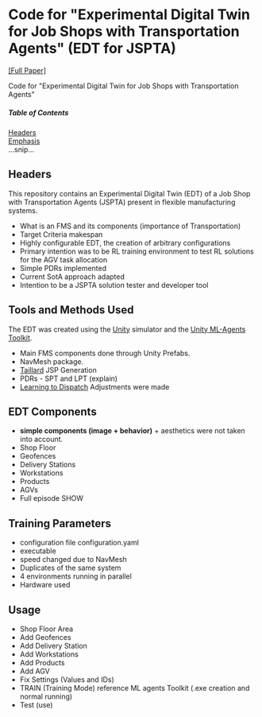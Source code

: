 # Code for "Experimental Digital Twin for Job Shops with Transportation Agents" (EDT for JSPTA)
[[Full Paper]](PLACEHOLDER)

Code for "Experimental Digital Twin for Job Shops with Transportation Agents" 

##### Table of Contents  
[Headers](#headers)  
[Emphasis](#emphasis)  
...snip...    
<a name="headers"/>
## Headers

This repository contains an Experimental Digital Twin (EDT) of a Job Shop with Transportation Agents (JSPTA) present in flexible manufacturing systems.
- What is an FMS and its components (importance of Transportation)
- Target Criteria makespan
- Highly configurable EDT, the creation of arbitrary configurations
- Primary intention was to be RL training environment to test RL solutions for the AGV task allocation
- Simple PDRs implemented 
- Current SotA approach adapted
- Intention to be a JSPTA solution tester and developer tool

## Tools and Methods Used
The EDT was created using the [Unity](https://unity.com/) simulator and the [Unity ML-Agents Toolkit](https://github.com/Unity-Technologies/ml-agents). 
- Main FMS components done through Unity Prefabs. 
- NavMesh package. 
- [Taillard](https://doi.org/10.1016/0377-2217(93)90182-M) JSP Generation
- PDRs - SPT and LPT (explain)
- [Learning to Dispatch](https://doi.org/10.48550/arXiv.2010.12367) Adjustments were made

## EDT Components
- **simple components (image + behavior)** + aesthetics were not taken into account.
- Shop Floor
- Geofences
- Delivery Stations
- Workstations 
- Products
- AGVs
- Full episode SHOW

## Training Parameters
- configuration file configuration.yaml 
- executable
- speed changed due to NavMesh
- Duplicates of the same system
- 4 environments running in parallel 
- Hardware used

## Usage
- Shop Floor Area
- Add Geofences
- Add Delivery Station
- Add Workstations
- Add Products
- Add AGV
- Fix Settings (Values and IDs)
- TRAIN (Training Mode) reference ML agents Toolkit (.exe creation and normal running)
- Test (use)
